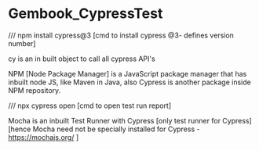 # Gembook_CypressTest
/// npm install cypress@3 [cmd to install cypress @3- defines version number]

cy is an in built object to call all cypress API's

NPM [Node Package Manager] is a JavaScript package manager that has inbuilt node JS, like Maven in Java, also Cypress is another package inside NPM repository.

/// npx cypress open [cmd to open test run report]

Mocha is an inbuilt Test Runner with Cypress [only test runner for Cypress] [hence Mocha need not be specially installed for Cypress - https://mochajs.org/ ]
